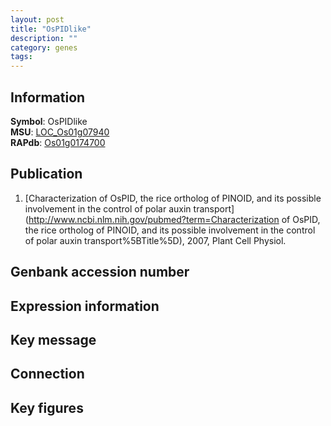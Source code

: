 ```yaml
---
layout: post
title: "OsPIDlike"
description: ""
category: genes
tags: 
---
```


## Information
__Symbol__: OsPIDlike  
__MSU__: [LOC_Os01g07940](http://rice.plantbiology.msu.edu/cgi-bin/ORF_infopage.cgi?orf=LOC_Os01g07940)  
__RAPdb__: [Os01g0174700](http://rapdb.dna.affrc.go.jp/viewer/gbrowse_details/irgsp1?name=Os01g0174700)  

## Publication
1. [Characterization of OsPID, the rice ortholog of PINOID, and its possible involvement in the control of polar auxin transport](http://www.ncbi.nlm.nih.gov/pubmed?term=Characterization of OsPID, the rice ortholog of PINOID, and its possible involvement in the control of polar auxin transport%5BTitle%5D), 2007, Plant Cell Physiol.

## Genbank accession number

## Expression information

## Key message

## Connection

## Key figures


